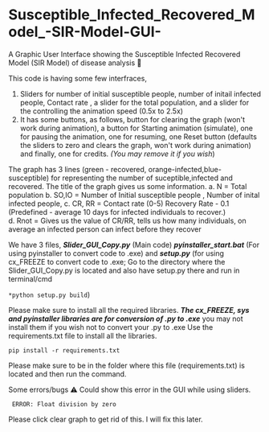 # Susceptible_Infected_Recovered_Model_-SIR-Model-GUI-
A Graphic User Interface showing the Susceptible Infected Recovered Model (SIR Model) of disease analysis 🦠

This code is having some few interfraces, 
1. Sliders for number of initial susceptible people, number of initail infected people, Contact rate , a slider for the total population, and a slider for the controlling the animation speed (0.5x to 2.5x) 
2. It has some buttons, as follows, button for clearing the graph (won't work during animation), a button for Starting animation (simulate), one for pausing the animation, one for resuming, one Reset button (defaults the sliders to zero and clears the graph, won't work during animation) and finally, one for credits. _(You may remove it if you wish_) 

The graph has 3 lines (green - recovered, orange-infected,blue-susceptible) for representing the number of suceptible,infected and recovered.
The title of the graph gives us some information.
a. N = Total population
b. SO,IO = Number of Initial susceptible people , Number of inital infected people,
c. CR, RR = Contact rate (0-5) Recovery Rate - 0.1 (Predefined - average 10 days for infected individuals to recover.)  
d. Rnot = Gives us the value of CR/RR, tells us how many individuals, on average an infected person can infect before they recover

We have 3 files, _**Slider_GUI_Copy.py**_ (Main code) **_pyinstaller_start.bat_** (For using pyinstaller to convert code to .exe) and _**setup.py**_ (for using cx_FREEZE to convert code to .exe; Go to the directory where the Slider_GUI_Copy.py is located and also have setup.py there and run in terminal/cmd 

```*python setup.py build```)

Please make sure to install all the required libraries. **_The cx_FREEZE, sys and pyinstaller libraries are for conversion of .py to .exe_** you may not install them if you wish not to convert your .py to .exe
Use the requirements.txt file to install all the libraries. 

```pip install -r requirements.txt ```

Please make sure to be in the folder where this file (requirements.txt) is located and then run the command.

Some errors/bugs ⚠️
Could show this error in the GUI while using sliders.

``` ERROR: Float division by zero```

Please click clear graph to get rid of this. I will fix this later.
